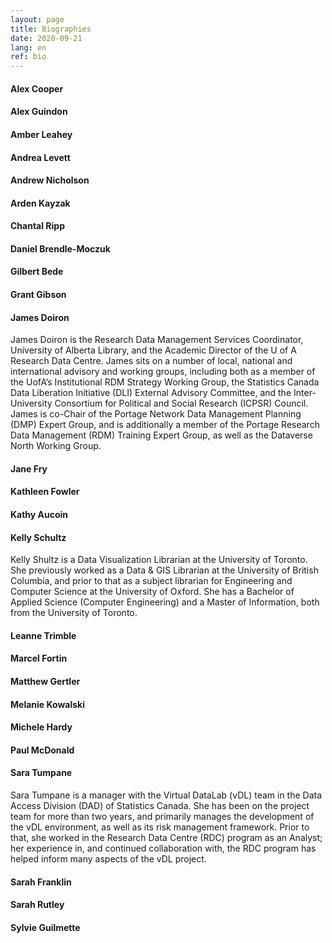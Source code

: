 ```yaml
---
layout: page
title: Biographies
date: 2020-09-21
lang: en
ref: bio
---
```

#### **Alex Cooper**
#### **Alex Guindon**
#### **Amber Leahey**
#### **Andrea Levett**
#### **Andrew Nicholson**
#### **Arden Kayzak**
#### **Chantal Ripp**
#### **Daniel Brendle-Moczuk**
#### **Gilbert Bede**
#### **Grant Gibson**

#### **James Doiron**

James Doiron is the Research Data Management Services Coordinator, University of Alberta Library, and the Academic Director of the U of A Research Data Centre. James sits on a number of local, national and international advisory and working groups, including both as a member of the UofA’s Institutional RDM Strategy Working Group, the Statistics Canada Data Liberation Initiative (DLI) External Advisory Committee, and the Inter-University Consortium for Political and Social Research (ICPSR) Council. James is co-Chair of the Portage Network Data Management Planning (DMP) Expert Group, and is additionally a member of the Portage Research Data Management (RDM) Training Expert Group, as well as the Dataverse North Working Group.

#### **Jane Fry**
#### **Kathleen Fowler**
#### **Kathy Aucoin**

#### **Kelly Schultz**

Kelly Shultz is a Data Visualization Librarian at the University of Toronto. She previously worked as a Data & GIS Librarian at the University of British Columbia, and prior to that as a subject librarian for Engineering and Computer Science at the University of Oxford. She has a Bachelor of Applied Science (Computer Engineering) and a Master of Information, both from the University of Toronto.

#### **Leanne Trimble**
#### **Marcel Fortin**
#### **Matthew Gertler**
#### **Melanie Kowalski**
#### **Michele Hardy**
#### **Paul McDonald**

#### **Sara Tumpane**

Sara Tumpane is a manager with the Virtual DataLab (vDL) team in the Data Access Division (DAD) of Statistics Canada. She has been on the project team for more than two years, and primarily manages the development of the vDL environment, as well as its risk management framework. Prior to that, she worked in the Research Data Centre (RDC) program as an Analyst; her experience in, and continued collaboration with, the RDC program has helped inform many aspects of the vDL project.

#### **Sarah Franklin**
#### **Sarah Rutley**
#### **Sylvie Guilmette**

